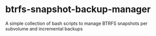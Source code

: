 # btrfs-snapshot-backup-manager
A simple collection of bash scripts to manage BTRFS snapshots per subvolume and incremental backups
